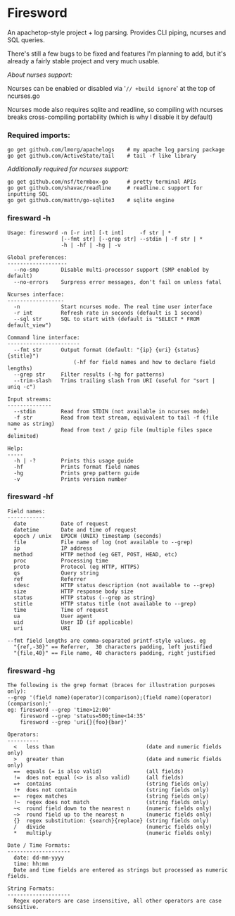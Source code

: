 # Firesword

An apachetop-style project + log parsing. Provides CLI piping, ncurses and SQL queries.

There's still a few bugs to be fixed and features I'm planning to add, but it's already a fairly stable project and very much usable.

_About nurses support:_

Ncurses can be enabled or disabled via '`// +build ignore`' at the top of ncurses.go

Ncurses mode also requires sqlite and readline, so compiling with ncurses breaks cross-compiling portability (which is why I disable it by default)

### Required imports:

    go get github.com/lmorg/apachelogs    # my apache log parsing package
    go get github.com/ActiveState/tail    # tail -f like library

_Additionally required for ncurses support:_

    go get github.com/nsf/termbox-go      # pretty terminal APIs
    go get github.com/shavac/readline     # readline.c support for inputting SQL
    go get github.com/mattn/go-sqlite3    # sqlite engine


### firesward -h

	Usage: firesword -n [-r int] [-t int]     -f str | *
	                 [--fmt str] [--grep str] --stdin | -f str | *
	                 -h | -hf | -hg | -v

	Global preferences:
	-------------------
	  --no-smp       Disable multi-processor support (SMP enabled by default)
	  --no-errors    Surpress error messages, don't fail on unless fatal

	Ncurses interface:
	------------------
	  -n             Start ncurses mode. The real time user interface
	  -r int         Refresh rate in seconds (default is 1 second)
	  --sql str      SQL to start with (default is "SELECT * FROM default_view")

	Command line interface:
	-----------------------
	  --fmt str      Output format (default: "{ip} {uri} {status} {stitle}")
	                     (-hf for field names and how to declare field lengths)
	  --grep str     Filter results (-hg for patterns)
	  --trim-slash   Trims trailing slash from URI (useful for "sort | uniq -c")

	Input streams:
	--------------
	  --stdin        Read from STDIN (not available in ncurses mode)
	  -f str         Read from text stream, equivalent to tail -f (file name as string)
	  *              Read from text / gzip file (multiple files space delimited)

	Help:
	-----
	  -h | -?        Prints this usage guide
	  -hf            Prints format field names
	  -hg            Prints grep pattern guide
	  -v             Prints version number


### firesward -hf

	Field names:
	------------
	  date           Date of request
	  datetime       Date and time of request
	  epoch / unix   EPOCH (UNIX) timestamp (seconds)
	  file           File name of log (not available to --grep)
	  ip             IP address
	  method         HTTP method (eg GET, POST, HEAD, etc)
	  proc           Processing time
	  proto          Protocol (eg HTTP, HTTPS)
	  qs             Query string
	  ref            Referrer
	  sdesc          HTTP status description (not available to --grep)
	  size           HTTP response body size
	  status         HTTP status (--grep as string)
	  stitle         HTTP status title (not available to --grep)
	  time           Time of request
	  ua             User agent
	  uid            User ID (if applicable)
	  uri            URI

	--fmt field lengths are comma-separated printf-style values. eg
	  "{ref,-30}" == Referrer,  30 characters padding, left justified
	  "{file,40}" == File name, 40 characters padding, right justified


### firesward -hg

	The following is the grep format (braces for illustration purposes only):
	--grep '(field name)(operator)(comparison);(field name)(operator)(comparison);'
	eg: firesword --grep 'time>12:00'
	    firesword --grep 'status=500;time<14:35'
	    firesword --grep 'uri{}{foo}{bar}'

	Operators:
	----------
	  <   less than                             (date and numeric fields only)
	  >   greater than                          (date and numeric fields only)
	  ==  equals (= is also valid)              (all fields)
	  !=  does not equal (<> is also valid)     (all fields)
	  =+  contains                              (string fields only)
	  !+  does not contain                      (string fields only)
	  =~  regex matches                         (string fields only)
	  !~  regex does not match                  (string fields only)
	  ~<  round field down to the nearest n     (numeric fields only)
	  ~>  round field up to the nearest n       (numeric fields only)
	  {}  regex substitution: {search}{replace} (string fields only)
	  /   divide                                (numeric fields only)
	  *   multiply                              (numeric fields only)

	Date / Time Formats:
	--------------------
	  date: dd-mm-yyyy
	  time: hh:mm
	  Date and time fields are entered as strings but processed as numeric fields.

	String Formats:
	--------------------
	  Regex operators are case insensitive, all other operators are case sensitive.
